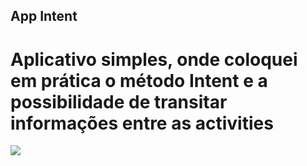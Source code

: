 ## App Intent

# Aplicativo simples, onde coloquei em prática o método Intent e a possibilidade de transitar informações entre as activities

<img src="https://github.com/darleyleal98/intent-app/assets/132721098/5f8159cf-a3b1-43d5-9582-5b4398a80c57"> </img>
